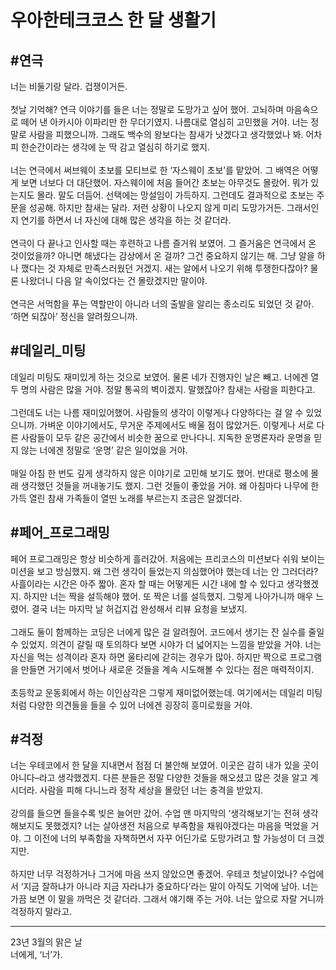 # 우아한테크코스 한 달 생활기

## #연극

너는 비둘기랑 달라. 겁쟁이거든.<br><br>
첫날 기억해? 연극 이야기를 들은 너는 정말로 도망가고 싶어 했어. 고뇌하며 마음속으로 떼어 낸 아카시아 이파리만 한 무더기였지. 나름대로 열심히 고민했을 거야. 너는 정말로 사람을 피했으니까. 그래도 백수의 왕보다는 참새가 낫겠다고 생각했었나 봐. 어차피 한순간이라는 생각에 눈 딱 감고 열심히 하기로 했지.<br><br>
너는 연극에서 써브웨이 초보를 모티브로 한 ‘자스웨이 초보’를 맡았어. 그 배역은 어떻게 보면 너보다 더 대단했어. 자스웨이에 처음 들어간 초보는 아무것도 몰랐어. 뭐가 있는지도 몰라. 말도 더듬어. 선택에는 망설임이 가득하지. 그런데도 결과적으로 초보는 주문을 성공해. 하지만 참새는 달라. 저런 상황이 나오지 않게 미리 도망가거든. 그래서인지 연기를 하면서 너 자신에 대해 많은 생각을 하는 것 같더라.<br><br>
연극이 다 끝나고 인사할 때는 후련하고 나름 즐거워 보였어. 그 즐거움은 연극에서 온 것이었을까? 아니면 해냈다는 감상에서 온 걸까? 그건 중요하지 않기는 해. 그냥 알을 하나 깼다는 것 자체로 만족스러웠던 거겠지. 새는 알에서 나오기 위해 투쟁한다잖아? 물론 나왔더니 다음 알 속이었다는 건 몰랐겠지만 말이야.<br><br>
연극은 서먹함을 푸는 역할만이 아니라 너의 출발을 알리는 종소리도 되었던 것 같아. ‘하면 되잖아’ 정신을 알려줬으니까.

## #데일리_미팅

데일리 미팅도 재미있게 하는 것으로 보였어. 물론 네가 진행자인 날은 빼고. 너에겐 열두 명의 사람은 많을 거야. 정말 통곡의 벽이겠지. 말했잖아? 참새는 사람을 피한다고.<br><br>
그런데도 너는 나름 재미있어했어. 사람들의 생각이 이렇게나 다양하다는 걸 알 수 있었으니까. 가벼운 이야기에서도, 무거운 주제에서도 배울 점이 많았거든. 이렇게나 서로 다른 사람들이 모두 같은 공간에서 비슷한 꿈으로 만나다니. 지독한 운명론자라 운명을 믿지 않는 너에겐 정말로 ‘운명’ 같은 일이었을 거야.<br><br>
매일 아침 한 번도 깊게 생각하지 않은 이야기로 고민해 보기도 했어. 반대로 평소에 몰래 생각했던 것들을 꺼내놓기도 했지. 그런 것들이 좋았을 거야. 왜 아침마다 나무에 한가득 열린 참새 가족들이 열띤 노래를 부르는지 조금은 알겠더라.

## #페어_프로그래밍

페어 프로그래밍은 항상 비슷하게 흘러갔어. 처음에는 프리코스의 미션보다 쉬워 보이는 미션을 보고 방심했지. 왜 그런 생각이 들었는지 의심했어야 했는데 너는 안 그러더라? 사흘이라는 시간은 아주 짧아. 혼자 할 때는 어떻게든 시간 내에 할 수 있다고 생각했겠지. 하지만 너는 짝을 설득해야 했어. 또 짝은 너를 설득했지. 그렇게 나아가니까 매우 느렸어. 결국 너는 마지막 날 허겁지겁 완성해서 리뷰 요청을 보냈지.<br><br>
그래도 둘이 함께하는 코딩은 너에게 많은 걸 알려줬어. 코드에서 생기는 잔 실수를 줄일 수 있었지. 의견이 갈릴 때 토의하다 보면 시야가 더 넓어지는 느낌을 받았을 거야. 너는 자신을 먹는 성격이라 혼자 하면 울타리에 갇히는 경우가 많아. 하지만 짝으로 프로그램을 만들면 거기에서 벗어나 새로운 것들을 계속 시도해볼 수 있다는 점은 매력적이지.<br><br>초등학교 운동회에서 하는 이인삼각은 그렇게 재미없어했는데. 여기에서는 데일리 미팅처럼 다양한 의견들을 들을 수 있어 너에겐 굉장히 흥미로웠을 거야.

## #걱정

너는 우테코에서 한 달을 지내면서 점점 더 불안해 보였어. 이곳은 감히 내가 있을 곳이 아니다–라고 생각했겠지. 다른 분들은 정말 다양한 것들을 해오셨고 많은 것을 알고 계시더라. 사람을 피해 다니느라 정작 세상을 몰랐던 너는 충격을 받았지.<br><br>
강의를 들으면 들을수록 빚은 늘어만 갔어. 수업 맨 마지막의 ‘생각해보기’는 전혀 생각해보지도 못했겠지? 너는 살아생전 처음으로 부족함을 채워야겠다는 마음을 먹었을 거야. 그 이전에 너의 부족함을 자책하면서 자꾸 어딘가로 도망가려고 할 가능성이 더 크겠지만.<br><br>
하지만 너무 걱정하거나 그거에 마음 쓰지 않았으면 좋겠어. 우테코 첫날이었나? 수업에서 ‘지금 잘하냐가 아니라 지금 자라냐가 중요하다’라는 말이 아직도 기억에 남아. 너는 가끔 보면 이 말을 까먹은 것 같더라. 그래서 얘기해 주는 거야. 너는 앞으로 자랄 거니까 걱정하지 말라고.

---

23년 3월의 맑은 날<br>
너에게, ‘너’가.

